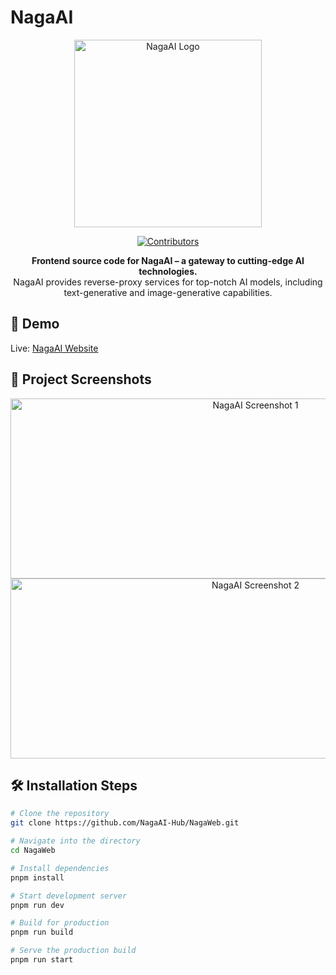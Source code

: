 # NagaAI

<p align="center">
  <img src="https://codingee.com/wp-content/uploads/2021/01/artificial-intelligence.png" alt="NagaAI Logo" width="300px">
</p>

<p align="center">
  <a href="https://github.com/NagaAI-Hub/NagaWeb">
    <img src="https://img.shields.io/github/contributors/NagaAI-Hub/NagaWeb" alt="Contributors">
  </a>
</p>

<p align="center">
  <strong>Frontend source code for NagaAI – a gateway to cutting-edge AI technologies.</strong><br>
  NagaAI provides reverse-proxy services for top-notch AI models, including text-generative and image-generative capabilities.
</p>

## 🚀 Demo

Live: [NagaAI Website](https://naga.ac/)

## 📸 Project Screenshots

<p align="center">
  <img src="https://i.imgur.com/zphrJ2M.png" alt="NagaAI Screenshot 1" width="768" height="288">
  <img src="https://i.imgur.com/N3wnVrB.png" alt="NagaAI Screenshot 2" width="768" height="288">
</p>

## 🛠️ Installation Steps

```bash
# Clone the repository
git clone https://github.com/NagaAI-Hub/NagaWeb.git

# Navigate into the directory
cd NagaWeb

# Install dependencies
pnpm install

# Start development server
pnpm run dev

# Build for production
pnpm run build

# Serve the production build
pnpm run start
```

